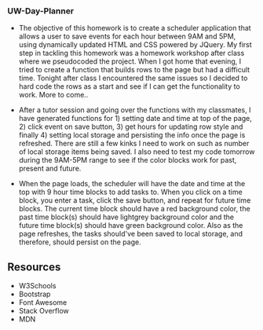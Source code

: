 ### UW-Day-Planner

- The objective of this homework is to create a scheduler application that allows a user to save events for each hour between 9AM and 5PM, using dynamically updated HTML and CSS powered by JQuery. My first step in tackling this homework was a homework workshop after class where we pseudocoded the project. When I got home that evening, I tried to create a function that builds rows to the page but had a difficult time. Tonight after class I encountered the same issues so I decided to hard code the rows as a start and see if I can get the functionality to work. More to come..

- After a tutor session and going over the functions with my classmates, I have generated functions for 1) setting date and time at top of the page, 2) click event on save button, 3) get hours for updating row style and finally 4) setting local storage and persisting the info once the page is refreshed. There are still a few kinks I need to work on such as number of local storage items being saved. I also need to test my code tomorrow during the 9AM-5PM range to see if the color blocks work for past, present and future.

- When the page loads, the scheduler will have the date and time at the top with 9 hour time blocks to add tasks to. When you click on a time block, you enter a task, click the save button, and repeat for future time blocks. The current time block should have a red background color, the past time block(s) should have lightgrey background color and the future time block(s) should have green background color. Also as the page refreshes, the tasks should've been saved to local storage, and therefore, should persist on the page.

## Resources

- W3Schools 
- Bootstrap 
- Font Awesome
- Stack Overflow
- MDN